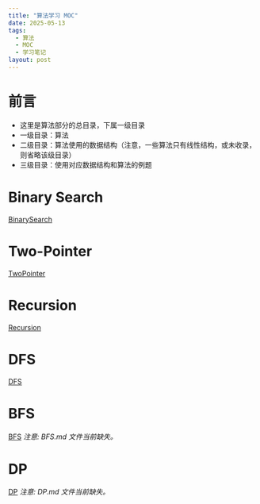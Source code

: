 ```yaml
---
title: "算法学习 MOC"
date: 2025-05-13
tags:
  - 算法
  - MOC
  - 学习笔记
layout: post
---
```


# 前言

- 这里是算法部分的总目录，下属一级目录
- 一级目录：算法
- 二级目录：算法使用的数据结构（注意，一些算法只有线性结构，或未收录，则省略该级目录）
- 三级目录：使用对应数据结构和算法的例题

# Binary Search

[BinarySearch](/algorithmn-notes/BinarySearch/)

# Two-Pointer

[TwoPointer](/algorithmn-notes/TwoPointer/)

# Recursion

[Recursion](/algorithmn-notes/Recursion/)

# DFS

[DFS](/algorithmn-notes/DFS/)

# BFS

[BFS](/algorithmn-notes/BFS/)
_注意: BFS.md 文件当前缺失。_

# DP

[DP](/algorithmn-notes/DP/)
_注意: DP.md 文件当前缺失。_
